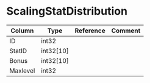 # ScalingStatDistribution

| Column | Type | Reference | Comment |
|--------|------|-----------|---------|
|ID|int32|||
|StatID|int32[10]|||
|Bonus|int32[10]|||
|Maxlevel|int32|||
